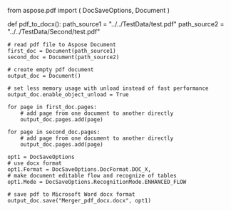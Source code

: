 from aspose.pdf import (
    DocSaveOptions,
    Document
)


def pdf_to_docx():
    path_source1 = "../../TestData/test.pdf"
    path_source2 = "../../TestData/Second/test.pdf"

    # read pdf file to Aspose Document
    first_doc = Document(path_source1)
    second_doc = Document(path_source2)

    # create empty pdf document
    output_doc = Document()

    # set less memory usage with unload instead of fast performance
    output_doc.enable_object_unload = True

    for page in first_doc.pages:
        # add page from one document to another directly
        output_doc.pages.add(page)

    for page in second_doc.pages:
        # add page from one document to another directly
        output_doc.pages.add(page)

    opt1 = DocSaveOptions
    # use docx format
    opt1.Format = DocSaveOptions.DocFormat.DOC_X,
    # make document editable flow and recognize of tables
    opt1.Mode = DocSaveOptions.RecognitionMode.ENHANCED_FLOW

    # save pdf to Microsoft Word docx format
    output_doc.save("Merger_pdf_docx.docx", opt1)
